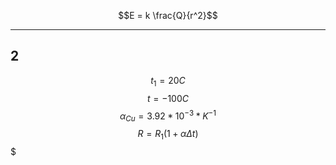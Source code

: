 
$$E = k \frac{Q}{r^2}$$


---

## 2 
$$t_1 = 20C$$
$$t = -100C$$
$$\alpha _{Cu} = 3.92*10^{-3}*K^{-1}$$
$$R = R_1(1+\alpha\Delta t)$$$
